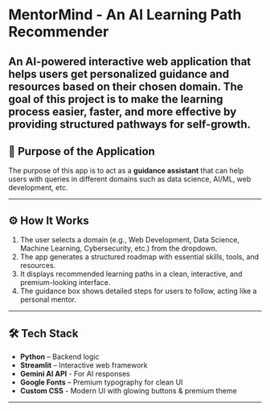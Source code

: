 # MentorMind - An AI Learning Path Recommender

An **AI-powered interactive web application** that helps users get personalized guidance and resources based on their chosen domain. The goal of this project is to make the learning process **easier, faster, and more effective** by providing structured pathways for self-growth.
---

## 🎯 Purpose of the Application
The purpose of this app is to act as a **guidance assistant** that can help users with queries in different domains such as data science, AI/ML, web development, etc.  

---

## ⚙️ How It Works
1. The user selects a domain (e.g., Web Development, Data Science, Machine Learning, Cybersecurity, etc.) from the dropdown.
2. The app generates a structured roadmap with essential skills, tools, and resources.
3. It displays recommended learning paths in a clean, interactive, and premium-looking interface. 
4. The guidance box shows detailed steps for users to follow, acting like a personal mentor.

---

## 🛠️ Tech Stack
- **Python** – Backend logic
- **Streamlit** – Interactive web framework
- **Gemini AI API** - For AI responses
- **Google Fonts** – Premium typography for clean UI
- **Custom CSS** - Modern UI with glowing buttons & premium theme

---



